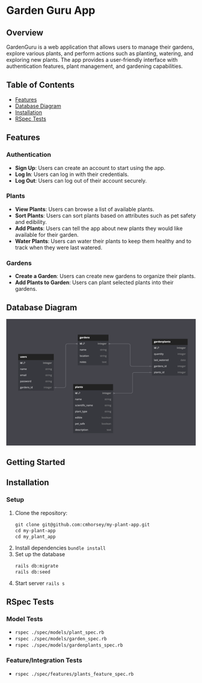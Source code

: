 # Garden Guru App

## Overview

GardenGuru is a web application that allows users to manage their gardens, explore various plants, and perform actions such as planting, watering, and exploring new plants. The app provides a user-friendly interface with authentication features, plant management, and gardening capabilities.

## Table of Contents


- [Features](#features)
- [Database Diagram](#database-diagram)
- [Installation](#installation)
- [RSpec Tests](#rspec-tests)

## Features

### Authentication
- **Sign Up**: Users can create an account to start using the app.
- **Log In**: Users can log in with their credentials.
- **Log Out**: Users can log out of their account securely.

### Plants
- **View Plants**: Users can browse a list of available plants.
- **Sort Plants**: Users can sort plants based on attributes such as pet safety and edibility.
- **Add Plants**: Users can tell the app about new plants they would like available for their garden.
- **Water Plants**: Users can water their plants to keep them healthy and to track when they were last watered.

### Gardens
- **Create a Garden**: Users can create new gardens to organize their plants.
- **Add Plants to Garden**: Users can plant selected plants into their gardens.

## Database Diagram
![db-layout](plant_app_DB.png)

## Getting Started

## Installation

### Setup

1. Clone the repository:
   ```
   git clone git@github.com:cmhorsey/my-plant-app.git
   cd my-plant-app
   cd my_plant_app
   ```
2. Install dependencies
   `bundle install`
3. Set up the database
    ```
    rails db:migrate
    rails db:seed
    ```
4. Start server
   `rails s`

## RSpec Tests

### Model Tests

 - `rspec ./spec/models/plant_spec.rb`
 - `rspec ./spec/models/garden_spec.rb`
 - `rspec ./spec/models/gardenplants_spec.rb`

### Feature/Integration Tests

- `rspec ./spec/features/plants_feature_spec.rb`
